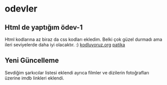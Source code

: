 # odevler
## Html de yaptığım ödev-1 
Html kodlarına az biraz da css kodları ekledim. Belki çok güzel durmadı ama ileri seviyelerde daha iyi olacaktır. :)
[kodluyoruz.org](https://kodluyoruz.org/)
[patika](https://www.patika.dev/tr)
## Yeni Güncelleme
Sevdiğim şarkıcılar listesi eklendi ayrıca filmler ve dizilerin fotoğrafları üzerine imdb linkleri eklendi. 
